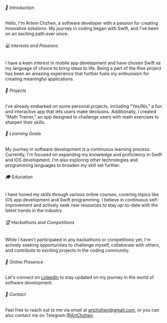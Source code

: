 ###### 👋 Introduction
Hello, I'm Artem Chzhen, a software developer with a passion for creating innovative solutions. My journey in coding began with Swift, and I've been on an exciting path ever since.

###### 💻 Interests and Passions
I have a keen interest in mobile app development and have chosen Swift as my language of choice to bring ideas to life. Being a part of the Rise project has been an amazing experience that further fuels my enthusiasm for creating meaningful applications.

###### 📱 Projects
I've already embarked on some personal projects, including "Yes/No," a fun and interactive app that lets users make decisions. Additionally, I created "Math Trainer," an app designed to challenge users with math exercises to sharpen their skills.

###### 🎯 Learning Goals
My journey in software development is a continuous learning process. Currently, I'm focused on expanding my knowledge and proficiency in Swift and iOS development. I'm also exploring other technologies and programming languages to broaden my skill set further.

###### 🎓 Education
I have honed my skills through various online courses, covering topics like iOS app development and Swift programming. I believe in continuous self-improvement and actively seek new resources to stay up-to-date with the latest trends in the industry.

###### 🏆 Hackathons and Competitions
While I haven't participated in any hackathons or competitions yet, I'm actively seeking opportunities to challenge myself, collaborate with others, and contribute to exciting projects in the coding community.

###### 🔗 Online Presence
Let's connect on [LinkedIn](https://www.linkedin.com/in/artem-chzhen/) to stay updated on my journey in the world of software development.

###### 📧 Contact
Feel free to reach out to me via email at [artchzhen@gmail.com](mailto:artchzhen@gmail.com), or you can also contact me on Telegram [@ArtChzhen](https://t.me/ArtChzhen).
